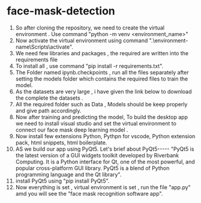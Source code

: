 # face-mask-detection
1. So after cloning the repository, we need to create the virtual environment . Use command "python -m venv <environment_name>"
2. Now activate the virtual environment using command ".\environment-name\Scripts\activate".
3. We need few libraries and packages , the required are written into the requirements file
4. To install all , use command "pip install -r requirements.txt".
5. The Folder named ipynb.checkpoints , run all the files separately after setting the models folder which contains the required files to train the model.
6. As the datasets are very large , i have given the link below to download the complete the datasets .
7. All the required folder such as Data , Models should be keep properly and give path accordingly.
8. Now after training and predicting the model, To build the desktop app we need to install visual studio and set the virtual environment to connect our face mask deep      learning model .
9. Now install few extensions Python, Pythpn for vscode, Python extension pack, html snippets, html boilerplate.
10. AS we build our app using PyQt5. Let's brief about PyQt5----- "PyQt5 is the latest version of a GUI widgets toolkit developed by Riverbank Computing. It is a Python interface for Qt, one of the most powerful, and popular cross-platform GUI library. PyQt5 is a blend of Python programming language and the Qt library".
11. install PyQt5 using "pip install PyQt5".
12. Now everything is set , virtual environment is set , run the file "app.py" amd you will see the "face mask recognition software app".
